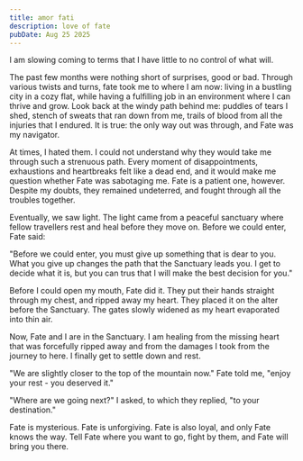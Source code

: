 ```yaml
---
title: amor fati
description: love of fate
pubDate: Aug 25 2025
---
```


I am slowing coming to terms that I have little to no control of what will.

The past few months were nothing short of surprises, good or bad. Through various twists and turns, fate took me to where I am now: living in a bustling city in a cozy flat, while having a  fulfilling job in an environment where I can thrive and grow. Look back at the windy path behind me: puddles of tears I shed, stench of sweats that ran down from me, trails of blood from all the injuries that I endured. It is true: the only way out was through, and Fate was my navigator.

At times, I hated them. I could not understand why they would take me through such a strenuous path. Every moment of disappointments, exhaustions and heartbreaks felt like a dead end, and it would make me question whether Fate was sabotaging me. Fate is a patient one, however. Despite my doubts, they remained undeterred, and fought through all the troubles together.

Eventually, we saw light. The light came from a peaceful sanctuary where fellow travellers rest and heal before they move on. Before we could enter, Fate said:

"Before we could enter, you must give up something that is dear to you. What you give up changes the path that the Sanctuary leads you. I get to decide what it is, but you can trus that I will make the best decision for you."

Before I could open my mouth, Fate did it. They put their hands straight through my chest, and ripped away my heart. They placed it on the alter before the Sanctuary. The gates slowly widened as my heart evaporated into thin air.

Now, Fate and I are in the Sanctuary. I am healing from the missing heart that was forcefully ripped away and from the damages I took from the journey to here. I finally get to settle down and rest.

"We are slightly closer to the top of the mountain now." Fate told me, "enjoy your rest - you deserved it."

"Where are we going next?" I asked, to which they replied, "to your destination."

Fate is mysterious. Fate is unforgiving. Fate is also loyal, and only Fate knows the way. Tell Fate where you want to go, fight by them, and Fate will bring you there.